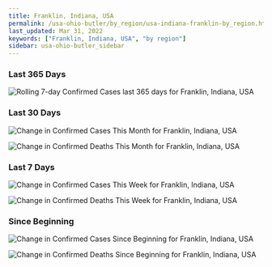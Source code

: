 ```yaml
---
title: Franklin, Indiana, USA
permalink: /usa-ohio-butler/by_region/usa-indiana-franklin-by_region.html
last_updated: Mar 31, 2022
keywords: ["Franklin, Indiana, USA", "by region"]
sidebar: usa-ohio-butler_sidebar
---
```


<h3>Last 365 Days</h3>

![Rolling 7-day Confirmed Cases last 365 days for Franklin, Indiana, USA](/covid_tracker/images/graphs/usa-indiana-franklin-weekly_totals_graph.png)

<h3>Last 30 Days</h3>

![Change in Confirmed Cases This Month for Franklin, Indiana, USA](/covid_tracker/images/graphs/usa-indiana-franklin-delta_confirmed-30_days_graph.png)

![Change in Confirmed Deaths This Month for Franklin, Indiana, USA](/covid_tracker/images/graphs/usa-indiana-franklin-delta_deaths-30_days_graph.png)

<h3>Last 7 Days</h3>

![Change in Confirmed Cases This Week for Franklin, Indiana, USA](/covid_tracker/images/graphs/usa-indiana-franklin-delta_confirmed-7_days_graph.png)

![Change in Confirmed Deaths This Week for Franklin, Indiana, USA](/covid_tracker/images/graphs/usa-indiana-franklin-delta_deaths-7_days_graph.png)

<h3>Since Beginning</h3>

![Change in Confirmed Cases Since Beginning for Franklin, Indiana, USA](/covid_tracker/images/graphs/usa-indiana-franklin-delta_confirmed-since_beginning_graph.png)

![Change in Confirmed Deaths Since Beginning for Franklin, Indiana, USA](/covid_tracker/images/graphs/usa-indiana-franklin-delta_deaths-since_beginning_graph.png)
